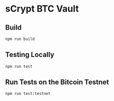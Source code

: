 # sCrypt BTC Vault

## Build

```sh
npm run build
```

## Testing Locally

```sh
npm run test
```

## Run Tests on the Bitcoin Testnet

```sh
npm run test:testnet
```

